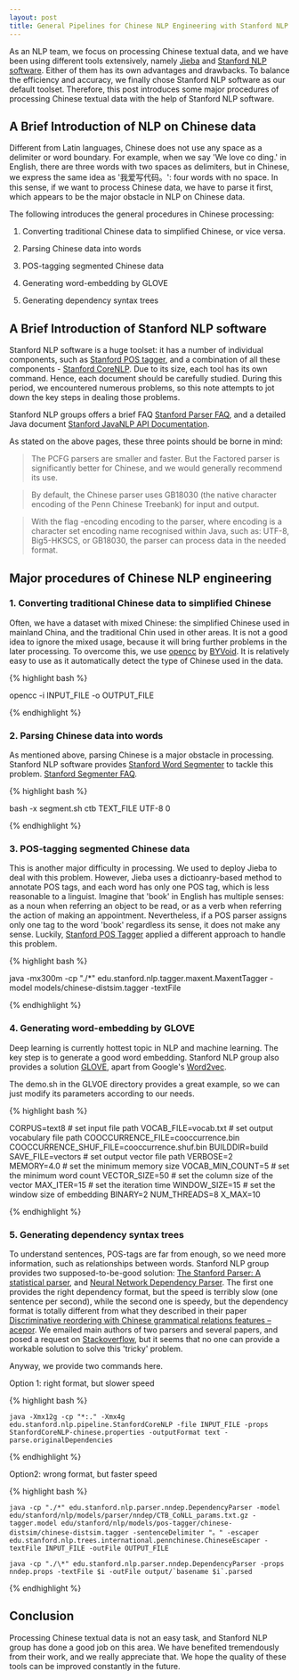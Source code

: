 ```yaml
---
layout: post
title: General Pipelines for Chinese NLP Engineering with Stanford NLP software
---
```


As an NLP team, we focus on processing Chinese textual data, and we have been using different tools extensively, namely [Jieba](https://github.com/fxsjy/jieba) and [Stanford NLP software](http://nlp.stanford.edu/software/). Either of them has its own advantages and drawbacks. To balance the efficiency and accuracy, we finally chose Stanford NLP software as our default toolset. Therefore, this post introduces some major procedures of processing Chinese textual data with the help of Stanford NLP software.

## A Brief Introduction of NLP on Chinese data

Different from Latin languages, Chinese does not use any space as a delimiter or word boundary. For example, when we say 'We love co ding.' in English, there are three words with two spaces as delimiters, but in Chinese, we express the same idea as '我爱写代码。': four words with no space. In this sense, if we want to process Chinese data, we have to parse it first, which appears to be the major obstacle in NLP on Chinese data.

The following introduces the general procedures in Chinese processing:

1. Converting traditional Chinese data to simplified Chinese, or vice versa.

2. Parsing Chinese data into words

3. POS-tagging segmented Chinese data

4. Generating word-embedding by GLOVE

5. Generating dependency syntax trees

## A Brief Introduction of Stanford NLP software

Stanford NLP software is a huge toolset: it has a number of individual components, such as [Stanford POS tagger](nlp.stanford.edu/software/tagger.shtml), and a combination of all these components - [Stanford CoreNLP](stanfordnlp.github.io/CoreNLP/). Due to its size, each tool has its own command. Hence, each document should be carefully studied. During this period, we encountered numerous problems, so this note attempts to jot down the key steps in dealing those problems.

Stanford NLP groups offers a brief FAQ [Stanford Parser FAQ](http://nlp.stanford.edu/software/parser-faq.shtml), and a detailed Java document [Stanford JavaNLP API Documentation](http://nlp.stanford.edu/nlp/javadoc/javanlp/overview-summary.html).

As stated on the above pages, these three points should be borne in mind:

> The PCFG parsers are smaller and faster. But the Factored parser is significantly better for Chinese, and we would generally recommend its use.

> By default, the Chinese parser uses GB18030 (the native character encoding of the Penn Chinese Treebank) for input and output.

> With the flag -encoding encoding to the parser, where encoding is a character set encoding name recognised within Java, such as: UTF-8, Big5-HKSCS, or GB18030, the parser can process data in the needed format.

## Major procedures of Chinese NLP engineering

### 1. Converting traditional Chinese data to simplified Chinese

Often, we have a dataset with mixed Chinese: the simplified Chinese used in mainland China, and the traditional Chin used in other areas. It is not a good idea to ignore the mixed usage, because it will bring further problems in the later processing. To overcome this, we use [opencc](https://github.com/BYVoid/OpenCC) by [BYVoid](opencc.byvoid.com/). It is relatively easy to use as it automatically detect the type of Chinese used in the data.

{% highlight bash %}

  opencc -i INPUT_FILE -o OUTPUT_FILE

{% endhighlight %}

### 2. Parsing Chinese data into words

As mentioned above, parsing Chinese is a major obstacle in processing. Stanford NLP software provides [Stanford Word Segmenter](http://nlp.stanford.edu/software/segmenter.shtml) to tackle this problem. [Stanford Segmenter FAQ](http://nlp.stanford.edu/software/segmenter-faq.shtml).

{% highlight bash %}

  bash -x segment.sh ctb TEXT_FILE UTF-8 0

{% endhighlight %}

### 3. POS-tagging segmented Chinese data

This is another major difficulty in processing. We used to deploy Jieba to deal with this problem. However, Jieba uses a dictioanry-based method to annotate POS tags, and each word has only one POS tag, which is less reasonable to a linguist. Imagine that 'book' in English has multiple senses: as a noun when referring an object to be read, or as a verb when referring the action of making an appointment. Nevertheless, if a POS parser assigns only one tag to the word 'book' regardless its sense, it does not make any sense. Luckily, [Stanford POS Tagger](http://nlp.stanford.edu/software/tagger.shtml) applied a different approach to handle this problem.

{% highlight bash %}

  java -mx300m -cp "./*" edu.stanford.nlp.tagger.maxent.MaxentTagger -model models/chinese-distsim.tagger -textFile

{% endhighlight %}

### 4. Generating word-embedding by GLOVE

Deep learning is currently hottest topic in NLP and machine learning. The key step is to generate a good word embedding. Stanford NLP group also provides a solution [GLOVE](nlp.stanford.edu/projects/glove), apart from Google's [Word2vec](https://code.google.com/p/word2vec/).

The demo.sh in the GLVOE directory provides a great example, so we can just modify its parameters according to our needs.

{% highlight bash %}

  CORPUS=text8                                    # set input file path
  VOCAB_FILE=vocab.txt                            # set output vocabulary file path
  COOCCURRENCE_FILE=cooccurrence.bin              
  COOCCURRENCE_SHUF_FILE=cooccurrence.shuf.bin
  BUILDDIR=build
  SAVE_FILE=vectors                               # set output vector file path
  VERBOSE=2           
  MEMORY=4.0                                      # set the minimum memory size
  VOCAB_MIN_COUNT=5                               # set the minimum word count
  VECTOR_SIZE=50                                  # set the column size of the vector
  MAX_ITER=15                                     # set the iteration time
  WINDOW_SIZE=15                                  # set the window size of embedding
  BINARY=2
  NUM_THREADS=8
  X_MAX=10

{% endhighlight %}

### 5. Generating dependency syntax trees

To understand sentences, POS-tags are far from enough, so we need more information, such as relationships between words. Stanford NLP group provides two supposed-to-be-good solution: [The Stanford Parser: A statistical parser](http://nlp.stanford.edu/software/lex-parser.shtml), and [Neural Network Dependency Parser](http://nlp.stanford.edu/software/nndep.shtml). The first one provides the right dependency format, but the speed is terribly slow (one sentence per second), while the second one is speedy, but the dependency format is totally different from what they described in their paper [Discriminative reordering with Chinese grammatical relations features – acepor](http://www.aclweb.org/anthology/W09-2307). We emailed main authors of two parsers and several papers, and posed a request on [Stackoverflow](https://stackoverflow.com/questions/33294148/how-to-use-nndep-parser-in-stanford-parser-to-process-chinese-data), but it seems that no one can provide a workable solution to solve this 'tricky' problem.

Anyway, we provide two commands here.

Option 1: right format, but slower speed

{% highlight bash %}

	java -Xmx12g -cp "*:." -Xmx4g edu.stanford.nlp.pipeline.StanfordCoreNLP -file INPUT_FILE -props StanfordCoreNLP-chinese.properties -outputFormat text -parse.originalDependencies

{% endhighlight %}

Option2: wrong format, but faster speed

{% highlight bash %}

	java -cp "./*" edu.stanford.nlp.parser.nndep.DependencyParser -model edu/stanford/nlp/models/parser/nndep/CTB_CoNLL_params.txt.gz -tagger.model edu/stanford/nlp/models/pos-tagger/chinese-distsim/chinese-distsim.tagger -sentenceDelimiter "。" -escaper edu.stanford.nlp.trees.international.pennchinese.ChineseEscaper -textFile INPUT_FILE -outFile OUTPUT_FILE

	java -cp "./\*" edu.stanford.nlp.parser.nndep.DependencyParser -props nndep.props -textFile $i -outFile output/`basename $i`.parsed

{% endhighlight %}


## Conclusion

Processing Chinese textual data is not an easy task, and Stanford NLP group has done a good job on this area. We have benefited tremendously from their work, and we really appreciate that. We hope the quality of these tools can be improved constantly in the future.
